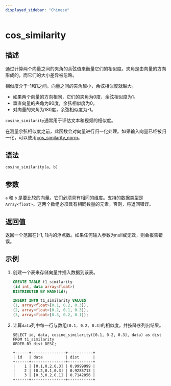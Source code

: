 ```yaml
---
displayed_sidebar: "Chinese"
---
```


# cos_similarity

## 描述

通过计算两个向量之间的夹角的余弦值来衡量它们的相似度。夹角是由向量的方向形成的，而它们的大小差异被忽略。

相似度介于-1和1之间。向量之间的夹角越小，余弦相似度就越大。

- 如果两个向量的方向相同，它们的夹角为0度，余弦相似度为1。
- 垂直向量的夹角为90度，余弦相似度为0。
- 对向量的夹角为180度，余弦相似度为-1。

`cosine_similarity`通常用于评估文本和视频的相似度。

在测量余弦相似度之前，此函数会对向量进行归一化处理。如果输入向量已经被归一化，可以使用[cos_similarity_norm](./cos_similarity_norm.md)。

## 语法

```Haskell
cosine_similarity(a, b)
```

## 参数

`a` 和 `b` 是要比较的向量。它们必须具有相同的维度。支持的数据类型是 `Array<float>`。这两个数组必须具有相同数量的元素。否则，将返回错误。

## 返回值

返回一个范围在[-1, 1]内的浮点数。如果任何输入参数为null或无效，则会报告错误。

## 示例

1. 创建一个表来存储向量并插入数据到该表。

    ```SQL
    CREATE TABLE t1_similarity 
    (id int, data array<float>)
    DISTRIBUTED BY HASH(id);

    INSERT INTO t1_similarity VALUES
    (1, array<float>[0.1, 0.2, 0.3]), 
    (2, array<float>[0.2, 0.1, 0.3]), 
    (3, array<float>[0.3, 0.2, 0.1]);
    ```

2. 计算`data`列中每一行与数组`[0.1, 0.2, 0.3]`的相似度，并按降序列出结果。

    ```Plain
    SELECT id, data, cosine_similarity([0.1, 0.2, 0.3], data) as dist
    FROM t1_similarity 
    ORDER BY dist DESC;

    +------+---------------+-----------+
    | id   | data          | dist      |
    +------+---------------+-----------+
    |    1 | [0.1,0.2,0.3] | 0.9999999 |
    |    2 | [0.2,0.1,0.3] | 0.9285713 |
    |    3 | [0.3,0.2,0.1] | 0.7142856 |
    +------+---------------+-----------+
    ```